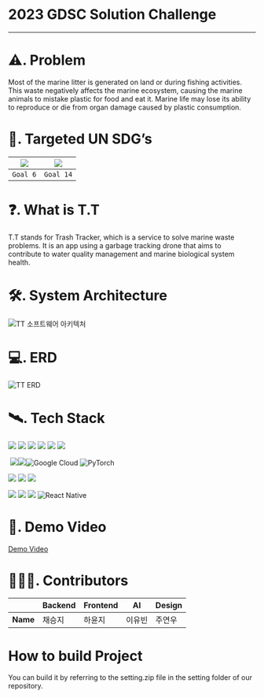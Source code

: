 

# 2023 GDSC Solution Challenge

<hr>

#  ⚠️. Problem
Most of the marine litter is generated on land or during fishing activities. This waste negatively affects the marine ecosystem, causing the marine animals to mistake plastic for food and eat it. Marine life may lose its ability to reproduce or die from organ damage caused by plastic consumption.



# 🎯. Targeted UN SDG’s
| <img src="https://blog.kakaocdn.net/dn/2i1yD/btqFofwQTBH/dyHsHkaaRkKmlH56WUMNSk/img.png"> | <img src="https://blog.kakaocdn.net/dn/DIkGr/btqFnOTXBXv/nKeNDCYBdZcme27xayn20k/img.png"> |
| ---- | ---- |
| <div align=center> `Goal 6` </div> | <div align=center> `Goal 14` </div> |


# ❓. What is T.T
T.T stands for Trash Tracker, which is a service to solve marine waste problems.
It is an app using a garbage tracking drone that aims to contribute to water quality management and marine biological system health.


# 🛠️. System Architecture
![TT 소프트웨어 아키텍처](https://github.com/GDSC-23-24/T.T/assets/69447192/4376da9d-e53f-4c83-936a-e3feb1c1c8ac)



# 💻. ERD
![TT ERD](https://github.com/GDSC-23-24/T.T/assets/69447192/8b3b9399-c6e2-46b1-89aa-00af78badc08)

# 🛰️. Tech Stack
[![](https://camo.githubusercontent.com/3803468498d4b21719aced19028e21a6da499a5612de47661042d22997d8e8af/68747470733a2f2f696d672e736869656c64732e696f2f62616467652f6a6176612d3030373339363f7374796c653d666f722d7468652d6261646765266c6f676f3d6a617661266c6f676f436f6c6f723d7768697465)](https://camo.githubusercontent.com/3803468498d4b21719aced19028e21a6da499a5612de47661042d22997d8e8af/68747470733a2f2f696d672e736869656c64732e696f2f62616467652f6a6176612d3030373339363f7374796c653d666f722d7468652d6261646765266c6f676f3d6a617661266c6f676f436f6c6f723d7768697465) [![](https://camo.githubusercontent.com/b908952ccc693aefea57c4f782dc41100366de07dee108f01cde69fd3c1e1bc1/68747470733a2f2f696d672e736869656c64732e696f2f62616467652f737072696e672d3644423333463f7374796c653d666f722d7468652d6261646765266c6f676f3d737072696e67266c6f676f436f6c6f723d7768697465)](https://camo.githubusercontent.com/b908952ccc693aefea57c4f782dc41100366de07dee108f01cde69fd3c1e1bc1/68747470733a2f2f696d672e736869656c64732e696f2f62616467652f737072696e672d3644423333463f7374796c653d666f722d7468652d6261646765266c6f676f3d737072696e67266c6f676f436f6c6f723d7768697465) [![](https://camo.githubusercontent.com/133507ab6e034de9f138aac27b83a001d5f321dcb314e5545600ebf72bb91c87/68747470733a2f2f696d672e736869656c64732e696f2f62616467652f537072696e6720426f6f742d3644423333463f7374796c653d666f722d7468652d6261646765266c6f676f3d737072696e6720626f6f74266c6f676f436f6c6f723d7768697465)](https://camo.githubusercontent.com/133507ab6e034de9f138aac27b83a001d5f321dcb314e5545600ebf72bb91c87/68747470733a2f2f696d672e736869656c64732e696f2f62616467652f537072696e6720426f6f742d3644423333463f7374796c653d666f722d7468652d6261646765266c6f676f3d737072696e6720626f6f74266c6f676f436f6c6f723d7768697465) [![](https://camo.githubusercontent.com/d61eb16e74c265915596a84a51d5b50229367ad16915ca42da51f1a021bb3750/68747470733a2f2f696d672e736869656c64732e696f2f62616467652f6d7973716c2d3434373941313f7374796c653d666f722d7468652d6261646765266c6f676f3d6d7973716c266c6f676f436f6c6f723d7768697465)](https://camo.githubusercontent.com/d61eb16e74c265915596a84a51d5b50229367ad16915ca42da51f1a021bb3750/68747470733a2f2f696d672e736869656c64732e696f2f62616467652f6d7973716c2d3434373941313f7374796c653d666f722d7468652d6261646765266c6f676f3d6d7973716c266c6f676f436f6c6f723d7768697465) [![](https://camo.githubusercontent.com/ef976df158522e6edde5dda4e5d475d00671bf472d764991d6bcd4a85c046e3d/68747470733a2f2f696d672e736869656c64732e696f2f62616467652f537072696e672053656375726974792d3644423333463f7374796c653d666f722d7468652d6261646765266c6f676f3d737072696e677365637572697479266c6f676f436f6c6f723d7768697465)](https://camo.githubusercontent.com/ef976df158522e6edde5dda4e5d475d00671bf472d764991d6bcd4a85c046e3d/68747470733a2f2f696d672e736869656c64732e696f2f62616467652f537072696e672053656375726974792d3644423333463f7374796c653d666f722d7468652d6261646765266c6f676f3d737072696e677365637572697479266c6f676f436f6c6f723d7768697465) [![](https://camo.githubusercontent.com/655121dc106ba3546ce23e3b40d6cbcd428b0164e6d25217853b7c30e480a93f/68747470733a2f2f696d672e736869656c64732e696f2f62616467652f737761676765722d3835454132443f7374796c653d666f722d7468652d6261646765266c6f676f3d73776167676572266c6f676f436f6c6f723d7768697465)](https://camo.githubusercontent.com/655121dc106ba3546ce23e3b40d6cbcd428b0164e6d25217853b7c30e480a93f/68747470733a2f2f696d672e736869656c64732e696f2f62616467652f737761676765722d3835454132443f7374796c653d666f722d7468652d6261646765266c6f676f3d73776167676572266c6f676f436f6c6f723d7768697465)

 [![](https://camo.githubusercontent.com/51b1f0fee6317e8fd8f058edbf09e2b1536150a639ec6920df85ccc5f6cb9176/68747470733a2f2f696d672e736869656c64732e696f2f62616467652f5244532d3532374646463f7374796c653d666f722d7468652d6261646765266c6f676f3d416d617a6f6e20524453266c6f676f436f6c6f723d7768697465)](https://camo.githubusercontent.com/51b1f0fee6317e8fd8f058edbf09e2b1536150a639ec6920df85ccc5f6cb9176/68747470733a2f2f696d672e736869656c64732e696f2f62616467652f5244532d3532374646463f7374796c653d666f722d7468652d6261646765266c6f676f3d416d617a6f6e20524453266c6f676f436f6c6f723d7768697465)[![](https://camo.githubusercontent.com/260107dae769f214c3bf23f2d5ed84b9e72bb843b70ef45c3996e55acc447865/68747470733a2f2f696d672e736869656c64732e696f2f62616467652f6669676d612d4632344531453f7374796c653d666f722d7468652d6261646765266c6f676f3d6669676d61266c6f676f436f6c6f723d7768697465)](https://camo.githubusercontent.com/260107dae769f214c3bf23f2d5ed84b9e72bb843b70ef45c3996e55acc447865/68747470733a2f2f696d672e736869656c64732e696f2f62616467652f6669676d612d4632344531453f7374796c653d666f722d7468652d6261646765266c6f676f3d6669676d61266c6f676f436f6c6f723d7768697465)![Google Cloud](https://img.shields.io/badge/GoogleCloud-%234285F4.svg?style=for-the-badge&logo=google-cloud&logoColor=white) ![PyTorch](https://img.shields.io/badge/PyTorch-%23EE4C2C.svg?style=for-the-badge&logo=PyTorch&logoColor=white)

[![](https://camo.githubusercontent.com/837b039bfeae926bbadf45553bf4522b279c9ccf60eba3fffa014cc84f37112e/68747470733a2f2f696d672e736869656c64732e696f2f62616467652f6769746875622d3138313731373f7374796c653d666f722d7468652d6261646765266c6f676f3d676974687562266c6f676f436f6c6f723d7768697465)](https://camo.githubusercontent.com/837b039bfeae926bbadf45553bf4522b279c9ccf60eba3fffa014cc84f37112e/68747470733a2f2f696d672e736869656c64732e696f2f62616467652f6769746875622d3138313731373f7374796c653d666f722d7468652d6261646765266c6f676f3d676974687562266c6f676f436f6c6f723d7768697465) [![](https://camo.githubusercontent.com/ccbdc29329afff39a4b077da431827477c1c0b3b8546e2ec570e8acd88bcc0fb/68747470733a2f2f696d672e736869656c64732e696f2f62616467652f6769742d4630353033323f7374796c653d666f722d7468652d6261646765266c6f676f3d676974266c6f676f436f6c6f723d7768697465)](https://camo.githubusercontent.com/ccbdc29329afff39a4b077da431827477c1c0b3b8546e2ec570e8acd88bcc0fb/68747470733a2f2f696d672e736869656c64732e696f2f62616467652f6769742d4630353033323f7374796c653d666f722d7468652d6261646765266c6f676f3d676974266c6f676f436f6c6f723d7768697465) [![](https://camo.githubusercontent.com/c8820d740db3809eac6809b9da45c5178fdc41e97a6a433046a4a5c05b91ef93/68747470733a2f2f696d672e736869656c64732e696f2f62616467652f4e6f74696f6e2d3030303030303f7374796c653d666f722d7468652d6261646765266c6f676f3d4e6f74696f6e266c6f676f436f6c6f723d7768697465)](https://camo.githubusercontent.com/c8820d740db3809eac6809b9da45c5178fdc41e97a6a433046a4a5c05b91ef93/68747470733a2f2f696d672e736869656c64732e696f2f62616467652f4e6f74696f6e2d3030303030303f7374796c653d666f722d7468652d6261646765266c6f676f3d4e6f74696f6e266c6f676f436f6c6f723d7768697465)

[![](https://camo.githubusercontent.com/d30449fa2dbae519940a0d08f0202996163310b8c6b9336480232cfb48d38286/68747470733a2f2f696d672e736869656c64732e696f2f62616467652f68746d6c352d4533344632363f7374796c653d666f722d7468652d6261646765266c6f676f3d68746d6c35266c6f676f436f6c6f723d7768697465)](https://camo.githubusercontent.com/d30449fa2dbae519940a0d08f0202996163310b8c6b9336480232cfb48d38286/68747470733a2f2f696d672e736869656c64732e696f2f62616467652f68746d6c352d4533344632363f7374796c653d666f722d7468652d6261646765266c6f676f3d68746d6c35266c6f676f436f6c6f723d7768697465) [![](https://camo.githubusercontent.com/f432d617c378401551c4ba1fa6670f2e4e4ec6676cf3b8370096f3f8b66554ee/68747470733a2f2f696d672e736869656c64732e696f2f62616467652f6373732d3135373242363f7374796c653d666f722d7468652d6261646765266c6f676f3d63737333266c6f676f436f6c6f723d7768697465)](https://camo.githubusercontent.com/f432d617c378401551c4ba1fa6670f2e4e4ec6676cf3b8370096f3f8b66554ee/68747470733a2f2f696d672e736869656c64732e696f2f62616467652f6373732d3135373242363f7374796c653d666f722d7468652d6261646765266c6f676f3d63737333266c6f676f436f6c6f723d7768697465) [![](https://camo.githubusercontent.com/835ac33106b566924b6984fd422f9ce2ec7f07bf98906ee2f515034b1808c572/68747470733a2f2f696d672e736869656c64732e696f2f62616467652f6a6176617363726970742d4637444631453f7374796c653d666f722d7468652d6261646765266c6f676f3d6a617661736372697074266c6f676f436f6c6f723d626c61636b)](https://camo.githubusercontent.com/835ac33106b566924b6984fd422f9ce2ec7f07bf98906ee2f515034b1808c572/68747470733a2f2f696d672e736869656c64732e696f2f62616467652f6a6176617363726970742d4637444631453f7374796c653d666f722d7468652d6261646765266c6f676f3d6a617661736372697074266c6f676f436f6c6f723d626c61636b) ![React Native](https://img.shields.io/badge/react_native-%2320232a.svg?style=for-the-badge&logo=react&logoColor=%2361DAFB)



# 🎥. Demo Video

[Demo Video](https://www.youtube.com/watch?v=klZVy4JgNh0)



# 👨‍👩‍👦. Contributors

|            | Backend                  | Frontend                | AI                    | Design                  |
|------------|-----------------------|-------------------------|----------------------|------------------------|
| **Name**   | 채승지     | 하윤지   | 이유빈       | 주연우     |





# How to build Project

You can build it by referring to the setting.zip file in the setting folder of our repository.

